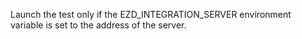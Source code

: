 Launch the test only if the EZD_INTEGRATION_SERVER environment variable is set to the address of the server.
